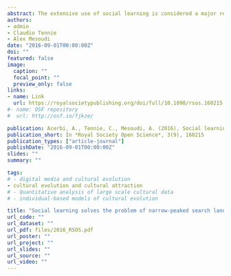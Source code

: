 ```yaml
---
abstract: The extensive use of social learning is considered a major reason for the ecological success of humans. Theoretical considerations, models and experiments have explored the evolutionary basis of social learning, showing the conditions under which learning from others is more adaptive than individual learning. Here we present an extension of a previous experimental set-up, in which individuals go on simulated ‘hunts’ and their success depends on the features of a ‘virtual arrowhead’ they design. Individuals can modify their arrowhead either by individual trial and error or by copying others. We study how, in a multimodal adaptive landscape, the smoothness of the peaks influences learning. We compare narrow peaks, in which solutions close to optima do not provide useful feedback to individuals, to wide peaks, where smooth landscapes allow an effective hill-climbing individual learning strategy. We show that individual learning is more difficult in narrow-peaked landscapes, but that social learners perform almost equally well in both narrow- and wide-peaked search spaces. There was a weak trend for more copying in the narrow than wide condition, although as in previous experiments social information was generally underutilized. Our results highlight the importance of tasks’ design space when studying the adaptiveness of high-fidelity social learning.
authors:
- admin
- Claudio Tennie
- Alex Mesoudi
date: "2016-09-01T00:00:00Z"
doi: ""
featured: false
image:
  caption: ""
  focal_point: ""
  preview_only: false
links:
- name: Link
  url: https://royalsocietypublishing.org/doi/full/10.1098/rsos.160215
#- name: OSF repository
#  url: http://osf.io/fjkze/

publication: Acerbi, A., Tennie, C., Mesoudi, A. (2016), Social learning solves the problem of narrow-peaked search landscapes&#58; experimental evidence in humans, *Royal Society Open Science*, 3(9), 160215
publication_short: In *Royal Society Open Science*, 3(9), 160215
publication_types: ["article-journal"]
publishDate: "2016-09-01T00:00:00Z"
slides: ""
summary: ""

tags:
# - digital media and cultural evolution
- cultural evolution and cultural attraction 
# - Quantitative analysis of large scale cultural data
# - individual-based models of cultural evolution

title: "Social learning solves the problem of narrow-peaked search landscapes: experimental evidence in humans"
url_code: ""
url_dataset: ""
url_pdf: files/2016_RSOS.pdf
url_poster: ""
url_project: ""
url_slides: ""
url_source: ""
url_video: ""
---
```

<script id="altmetric-embed-js" type="text/javascript"
src='https://d1bxh8uas1mnw7.cloudfront.net/assets/embed.js'></script>

<div data-badge-details="right" data-badge-type="donut" data-doi="10.1098/rsos.160215" data-hide-no-mentions="true" class="altmetric-embed"></div>
